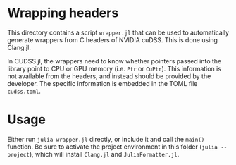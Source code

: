 # Wrapping headers

This directory contains a script `wrapper.jl` that can be used to automatically
generate wrappers from C headers of NVIDIA cuDSS. This is done using Clang.jl.

In CUDSS.jl, the wrappers need to know whether pointers passed into the
library point to CPU or GPU memory (i.e. `Ptr` or `CuPtr`). This information is
not available from the headers, and instead should be provided by the developer.
The specific information is embedded in the TOML file `cudss.toml`.

# Usage

Either run `julia wrapper.jl` directly, or include it and call the `main()` function.
Be sure to activate the project environment in this folder (`julia --project`), which will install `Clang.jl` and `JuliaFormatter.jl`.
